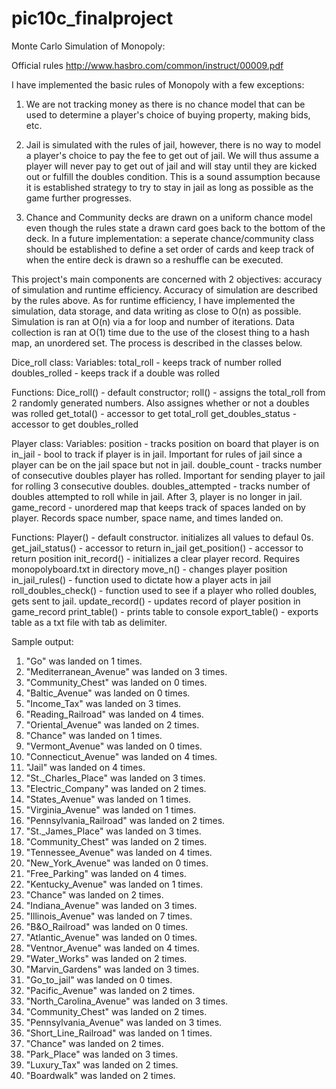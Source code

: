 # pic10c_finalproject
Monte Carlo Simulation of Monopoly:

Official rules <http://www.hasbro.com/common/instruct/00009.pdf>

I have implemented the basic rules of Monopoly with a few exceptions:

1. We are not tracking money as there is no chance model that can be used to determine a player's choice of buying property, making bids, etc. 

2. Jail is simulated with the rules of jail, however, there is no way to model a player's choice to pay the fee to get out of jail. We will thus assume a player will never pay to get out of jail and will stay until they are kicked out or fulfill the doubles condition. This is a sound assumption because it is established strategy to try to stay in jail as long as possible as the game further progresses.

3. Chance and Community decks are drawn on a uniform chance model even though the rules state a drawn card goes back to the bottom of the deck. In a future implementation: a seperate chance/community class should be established to define a set order of cards and keep track of when the entire deck is drawn so a reshuffle can be executed. 

This project's main components are concerned with 2 objectives: accuracy of simulation and runtime efficiency. Accuracy of simulation are described by the rules above. As for runtime efficiency, I have implemented the simulation, data storage, and data writing as close to O(n) as possible. Simulation is ran at O(n) via a for loop and number of iterations. Data collection is ran at O(1) time due to the use of the closest thing to a hash map, an unordered set. The process is described in the classes below.

Dice_roll class:
Variables: 
total_roll - keeps track of number rolled
doubles_rolled - keeps track if a double was rolled

Functions:
Dice_roll() - default constructor;
roll() - assigns the total_roll from 2 randomly generated numbers. Also assignes whether or not a doubles was rolled
get_total() - accessor to get total_roll
get_doubles_status - accessor to get doubles_rolled

Player class:
Variables:
position - tracks position on board that player is on
in_jail - bool to track if player is in jail. Important for rules of jail since a player can be on the jail space but not in jail.
double_count - tracks number of consecutive doubles player has rolled. Important for sending player to jail for rolling 3 consecutive doubles.
doubles_attempted - tracks number of doubles attempted to roll while in jail. After 3, player is no longer in jail.
game_record - unordered map that keeps track of spaces landed on by player. Records space number, space name, and times landed on.

Functions:
Player() - default constructor. initializes all values to defaul 0s.
get_jail_status() - accessor to return in_jail
get_position() - accessor to return position
init_record() - initializes a clear player record. Requires monopolyboard.txt in directory
move_n() - changes player position
in_jail_rules() - function used to dictate how a player acts in jail
roll_doubles_check() - function used to see if a player who rolled doubles, gets sent to jail.
update_record() - updates record of player position in game_record
print_table() - prints table to console
export_table() - exports table as a txt file with tab as delimiter.

Sample output:
1. "Go" was landed on 1 times.
2. "Mediterranean_Avenue" was landed on 3 times.
3. "Community_Chest" was landed on 0 times.
4. "Baltic_Avenue" was landed on 0 times.
5. "Income_Tax" was landed on 3 times.
6. "Reading_Railroad" was landed on 4 times.
7. "Oriental_Avenue" was landed on 2 times.
8. "Chance" was landed on 1 times.
9. "Vermont_Avenue" was landed on 0 times.
10. "Connecticut_Avenue" was landed on 4 times.
11. "Jail" was landed on 4 times.
12. "St._Charles_Place" was landed on 3 times.
13. "Electric_Company" was landed on 2 times.
14. "States_Avenue" was landed on 1 times.
15. "Virginia_Avenue" was landed on 1 times.
16. "Pennsylvania_Railroad" was landed on 2 times.
17. "St._James_Place" was landed on 3 times.
18. "Community_Chest" was landed on 2 times.
19. "Tennessee_Avenue" was landed on 4 times.
20. "New_York_Avenue" was landed on 0 times.
21. "Free_Parking" was landed on 4 times.
22. "Kentucky_Avenue" was landed on 1 times.
23. "Chance" was landed on 2 times.
24. "Indiana_Avenue" was landed on 3 times.
25. "Illinois_Avenue" was landed on 7 times.
26. "B&O_Railroad" was landed on 0 times.
27. "Atlantic_Avenue" was landed on 0 times.
28. "Ventnor_Avenue" was landed on 4 times.
29. "Water_Works" was landed on 2 times.
30. "Marvin_Gardens" was landed on 3 times.
31. "Go_to_jail" was landed on 0 times.
32. "Pacific_Avenue" was landed on 2 times.
33. "North_Carolina_Avenue" was landed on 3 times.
34. "Community_Chest" was landed on 2 times.
35. "Pennsylvania_Avenue" was landed on 3 times.
36. "Short_Line_Railroad" was landed on 1 times.
37. "Chance" was landed on 2 times.
38. "Park_Place" was landed on 3 times.
39. "Luxury_Tax" was landed on 2 times.
40. "Boardwalk" was landed on 2 times.